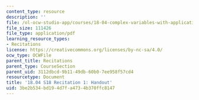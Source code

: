 ```yaml
---
content_type: resource
description: ''
file: /ol-ocw-studio-app/courses/18-04-complex-variables-with-applications-spring-2018/3be2b534bd194d7fa4734b370ffc8147_MIT18_04S18_Recit1-handout.pdf
file_size: 111426
file_type: application/pdf
learning_resource_types:
- Recitations
license: https://creativecommons.org/licenses/by-nc-sa/4.0/
ocw_type: OCWFile
parent_title: Recitations
parent_type: CourseSection
parent_uid: 3112dbcd-9b11-49db-60b0-7ee958f57cd4
resourcetype: Document
title: '18.04 S18 Recitation 1: Handout'
uid: 3be2b534-bd19-4d7f-a473-4b370ffc8147
---
```

